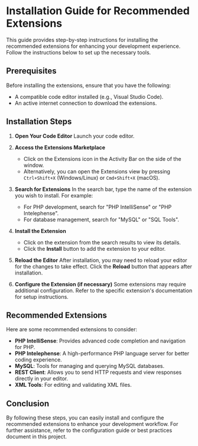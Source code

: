 # Installation Guide for Recommended Extensions

This guide provides step-by-step instructions for installing the recommended extensions for enhancing your development experience. Follow the instructions below to set up the necessary tools.

## Prerequisites

Before installing the extensions, ensure that you have the following:

- A compatible code editor installed (e.g., Visual Studio Code).
- An active internet connection to download the extensions.

## Installation Steps

1. **Open Your Code Editor**
   Launch your code editor.

2. **Access the Extensions Marketplace**
   - Click on the Extensions icon in the Activity Bar on the side of the window.
   - Alternatively, you can open the Extensions view by pressing `Ctrl+Shift+X` (Windows/Linux) or `Cmd+Shift+X` (macOS).

3. **Search for Extensions**
   In the search bar, type the name of the extension you wish to install. For example:
   - For PHP development, search for "PHP IntelliSense" or "PHP Intelephense".
   - For database management, search for "MySQL" or "SQL Tools".

4. **Install the Extension**
   - Click on the extension from the search results to view its details.
   - Click the **Install** button to add the extension to your editor.

5. **Reload the Editor**
   After installation, you may need to reload your editor for the changes to take effect. Click the **Reload** button that appears after installation.

6. **Configure the Extension (if necessary)**
   Some extensions may require additional configuration. Refer to the specific extension's documentation for setup instructions.

## Recommended Extensions

Here are some recommended extensions to consider:

- **PHP IntelliSense**: Provides advanced code completion and navigation for PHP.
- **PHP Intelephense**: A high-performance PHP language server for better coding experience.
- **MySQL**: Tools for managing and querying MySQL databases.
- **REST Client**: Allows you to send HTTP requests and view responses directly in your editor.
- **XML Tools**: For editing and validating XML files.

## Conclusion

By following these steps, you can easily install and configure the recommended extensions to enhance your development workflow. For further assistance, refer to the configuration guide or best practices document in this project.